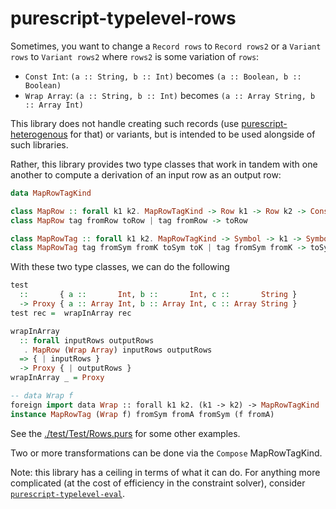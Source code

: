 # purescript-typelevel-rows

Sometimes, you want to change a `Record rows` to `Record rows2` or a `Variant rows` to `Variant rows2` where `rows2` is some variation of `rows`:
- `Const Int`: `(a :: String, b :: Int)` becomes `(a :: Boolean, b :: Boolean)`
- `Wrap Array`: `(a :: String, b :: Int)` becomes `(a :: Array String, b :: Array Int)`

This library does not handle creating such records (use [purescript-heterogenous](https://github.com/natefaubion/purescript-heterogeneous) for that) or variants, but is intended to be used alongside of such libraries.

Rather, this library provides two type classes that work in tandem with one another to compute a derivation of an input row as an output row:
```purescript
data MapRowTagKind

class MapRow :: forall k1 k2. MapRowTagKind -> Row k1 -> Row k2 -> Constraint
class MapRow tag fromRow toRow | tag fromRow -> toRow

class MapRowTag :: forall k1 k2. MapRowTagKind -> Symbol -> k1 -> Symbol -> k2 -> Constraint
class MapRowTag tag fromSym fromK toSym toK | tag fromSym fromK -> toSym toK
```

With these two type classes, we can do the following
```purescript
test
  ::       { a ::       Int, b ::       Int, c ::       String }
  -> Proxy { a :: Array Int, b :: Array Int, c :: Array String }
test rec =  wrapInArray rec

wrapInArray
  :: forall inputRows outputRows
   . MapRow (Wrap Array) inputRows outputRows
  => { | inputRows }
  -> Proxy { | outputRows }
wrapInArray _ = Proxy

-- data Wrap f
foreign import data Wrap :: forall k1 k2. (k1 -> k2) -> MapRowTagKind
instance MapRowTag (Wrap f) fromSym fromA fromSym (f fromA)
```

See the [./test/Test/Rows.purs](./test/Test/Rows.purs) for some other examples.

Two or more transformations can be done via the `Compose` MapRowTagKind.

Note: this library has a ceiling in terms of what it can do. For anything more complicated (at the cost of efficiency in the constraint solver), consider [`purescript-typelevel-eval`](https://github.com/natefaubion/purescript-typelevel-eval).
